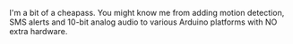 I'm a bit of a cheapass. You might know me from adding motion detection, SMS alerts and 10-bit analog audio to various Arduino platforms with NO extra hardware.
